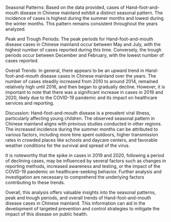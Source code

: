 Seasonal Patterns:
Based on the data provided, cases of Hand-foot-and-mouth disease in Chinese mainland exhibit a distinct seasonal pattern. The incidence of cases is highest during the summer months and lowest during the winter months. This pattern remains consistent throughout the years analyzed.

Peak and Trough Periods:
The peak periods for Hand-foot-and-mouth disease cases in Chinese mainland occur between May and July, with the highest number of cases reported during this time. Conversely, the trough periods occur between December and February, with the lowest number of cases reported.

Overall Trends:
In general, there appears to be an upward trend in Hand-foot-and-mouth disease cases in Chinese mainland over the years. The number of cases steadily increased from 2010 to around 2014, remained relatively high until 2016, and then began to gradually decline. However, it is important to note that there was a significant increase in cases in 2019 and 2020, likely due to the COVID-19 pandemic and its impact on healthcare services and reporting.

Discussion:
Hand-foot-and-mouth disease is a prevalent viral illness, particularly affecting young children. The observed seasonal pattern in Chinese mainland aligns with previous studies conducted in other regions. The increased incidence during the summer months can be attributed to various factors, including more time spent outdoors, higher transmission rates in crowded places like schools and daycare centers, and favorable weather conditions for the survival and spread of the virus.

It is noteworthy that the spike in cases in 2019 and 2020, following a period of declining cases, may be influenced by several factors such as changes in reporting methods, increased awareness and testing, or the impact of the COVID-19 pandemic on healthcare-seeking behavior. Further analysis and investigation are necessary to comprehend the underlying factors contributing to these trends.

Overall, this analysis offers valuable insights into the seasonal patterns, peak and trough periods, and overall trends of Hand-foot-and-mouth disease cases in Chinese mainland. This information can aid in the development of targeted prevention and control strategies to mitigate the impact of this disease on public health.
